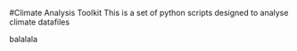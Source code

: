 #Climate Analysis Toolkit
This is a set of python scripts designed to analyse climate datafiles

balalala
